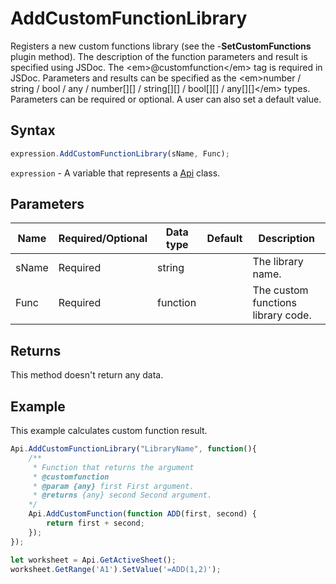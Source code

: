 # AddCustomFunctionLibrary

Registers a new custom functions library (see the -**SetCustomFunctions** plugin method).
The description of the function parameters and result is specified using JSDoc. The &lt;em&gt;@customfunction&lt;/em&gt; tag is required in JSDoc.
Parameters and results can be specified as the &lt;em&gt;number / string / bool / any / number[][] / string[][] / bool[][] / any[][]&lt;/em&gt; types.
Parameters can be required or optional. A user can also set a default value.

## Syntax

```javascript
expression.AddCustomFunctionLibrary(sName, Func);
```

`expression` - A variable that represents a [Api](../Api.md) class.

## Parameters

| **Name** | **Required/Optional** | **Data type** | **Default** | **Description** |
| ------------- | ------------- | ------------- | ------------- | ------------- |
| sName | Required | string |  | The library name. |
| Func | Required | function |  | The custom functions library code. |

## Returns

This method doesn't return any data.

## Example

This example calculates custom function result.

```javascript editor-xlsx
Api.AddCustomFunctionLibrary("LibraryName", function(){
    /**
     * Function that returns the argument
     * @customfunction
     * @param {any} first First argument.
     * @returns {any} second Second argument.
    */
    Api.AddCustomFunction(function ADD(first, second) {
        return first + second;
    });
});

let worksheet = Api.GetActiveSheet();
worksheet.GetRange('A1').SetValue('=ADD(1,2)');
```
